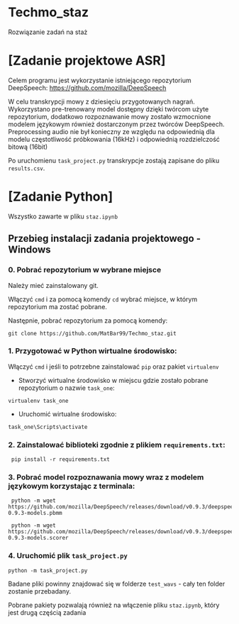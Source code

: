 # Techmo_staz
Rozwiązanie zadań na staż 

# [Zadanie projektowe ASR]
Celem programu jest wykorzystanie istniejącego repozytorium DeepSpeech:
https://github.com/mozilla/DeepSpeech 
 
W celu transkrypcji mowy z dziesięciu przygotowanych nagrań. 
Wykorzystano pre-trenowany model dostępny dzięki twórcom użyte repozytorium, dodatkowo rozpoznawanie mowy zostało wzmocnione modelem językowym również dostarczonym przez twórców DeepSpeech. Preprocessing audio nie był konieczny ze względu na odpowiednią dla modelu częstotliwość próbkowania (16kHz) i odpowiednią rozdzielczość bitową (16bit)

Po uruchomienu ``task_project.py`` transkrypcje zostają zapisane do pliku ``results.csv``.

# [Zadanie Python]
Wszystko zawarte w pliku ``staz.ipynb``

## Przebieg instalacji zadania projektowego - Windows 

### 0. Pobrać repozytorium w wybrane miejsce

Należy mieć zainstalowany git.

Włączyć ``cmd`` i za pomocą komendy ``cd`` wybrać miejsce, w którym repozytorium ma zostać pobrane.

Następnie, pobrać repozytorium za pomocą komendy: 

`` git clone https://github.com/MatBar99/Techmo_staz.git `` 




### 1. Przygotować w Python wirtualne środowisko:

Włączyć ``cmd`` i jeśli to potrzebne zainstalować ``pip`` oraz pakiet ``virtualenv``


 - Stworzyć wirtualne środowisko w miejscu gdzie zostało pobrane repozytorium o nazwie ``task_one``:

``virtualenv task_one``

 - Uruchomić wirtualne środowisko: 

``task_one\Scripts\activate``



### 2. Zainstalować biblioteki zgodnie z plikiem ``requirements.txt``:

```
 pip install -r requirements.txt
```

### 3. Pobrać model rozpoznawania mowy wraz z modelem językowym korzystając z terminala:

```
 python -m wget https://github.com/mozilla/DeepSpeech/releases/download/v0.9.3/deepspeech-0.9.3-models.pbmm
 
 python -m wget https://github.com/mozilla/DeepSpeech/releases/download/v0.9.3/deepspeech-0.9.3-models.scorer
```
### 4. Uruchomić plik ``task_project.py`` 
```
python -m task_project.py
```

Badane pliki powinny znajdować się w folderze ``test_wavs`` - cały ten folder zostanie przebadany. 

Pobrane pakiety pozwalają również na włączenie pliku ``staz.ipynb``, który jest drugą częścią zadania 



